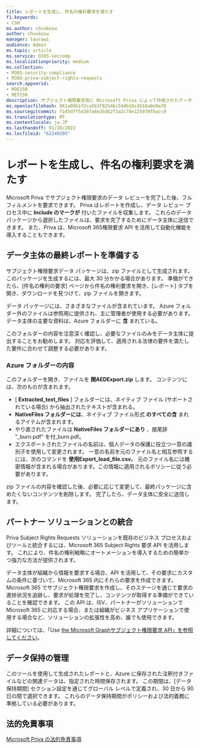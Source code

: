 ```yaml
---
title: レポートを生成し、件名の権利要求を満たす
f1.keywords:
- CSH
ms.author: chvukosw
author: chvukosw
manager: laurawi
audience: Admin
ms.topic: article
ms.service: O365-seccomp
ms.localizationpriority: medium
ms.collection:
- M365-security-compliance
- M365-priva-subject-rights-requests
search.appverid:
- MOE150
- MET150
description: サブジェクト権限要求用に Microsoft Priva によって作成されたデータ パッケージを管理し、データ主体への要求を満たす方法について説明します。
ms.openlocfilehash: 861a08b1f2ca5b3f82546c54db16c4518a8e9a70
ms.sourcegitcommit: f145dff5e387a8e26db2f3a2c7de125978fbacc9
ms.translationtype: MT
ms.contentlocale: ja-JP
ms.lasthandoff: 01/28/2022
ms.locfileid: "62249205"
---
```

# <a name="generate-reports-and-fulfill-a-subject-rights-request"></a>レポートを生成し、件名の権利要求を満たす

Microsoft Priva でサブジェクト権限要求のデータ レビューを完了した後、フルフィルメントを要求できます。 Priva はレポートを作成し、データ レビュー プロセス中に **Include のマークが** 付いたファイルを収集します。 これらのデータ パッケージから選択したファイルは、要求を完了するためにデータ主体に送信できます。 また、Priva は、Microsoft 365権限要求 API を活用して自動化機能を導入することもできます。

## <a name="prepare-final-reports-for-the-data-subject"></a>データ主体の最終レポートを準備する

サブジェクト権限要求データ パッケージは、zip ファイルとして生成されます。 このパッケージを生成するには、最大 30 分かかる場合があります。 準備ができたら、[件名の権利の要求] ページから件名の権利要求を開き、[レポート]  タブを開き、ダウンロードを見つけて、zip ファイルを開きます。

データ パッケージには、さまざまなファイルが含まれています。 Azure フォルダー外のファイルは参照用に提供され、主に管理者が使用する必要があります。 データ主体の主要な資料は、Azure フォルダーに **含** まれている。

このフォルダーの内容を注意深く確認し、必要なファイルのみをデータ主体に提出することをお勧めします。 対応を評価して、適用される法律の要件を満たした要件に合わせて調整する必要があります。

### <a name="azure-folder-contents"></a>Azure フォルダーの内容

このフォルダーを開き、ファイルを **開AEDExport.zip** します。 コンテンツには、次のものが含まれます。

- [ **Extracted_text_files** ] フォルダーには、ネイティブ ファイル (サポートされている場合) から抽出されたテキストが含まれる。
- **NativeFiles フォルダーには**、ネイティブ ファイル形式 **のすべての含** まれるアイテムが含まれます。
- やり直されたファイルは **NativeFiles フォルダーにあり** 、接尾辞 "_burn.pdf" を付_burn.pdf。
- エクスポートされたファイルの名前は、個人データの保護に役立つ一意の識別子を使用して変更されます。 一意の名前を元のファイル名と相互参照するには、次のコマンドを **使用Export_load_file.csv**。 元のファイル名には機密情報が含まれる場合があります。この情報に適用されるポリシーに従う必要があります。

zip ファイルの内容を確認した後、必要に応じて変更して、最終パッケージに含めたくないコンテンツを削除します。 完了したら、データ主体に安全に送信します。

## <a name="integrate-with-partner-solutions"></a>パートナー ソリューションとの統合

Priva Subject Rights Requests ソリューションを既存のビジネス プロセスおよびツールと統合するには、Microsoft 365 Subject Rights 要求 API を活用します。 これにより、件名の権利戦略にオートメーションを導入するための簡単かつ強力な方法が提供されます。

データ主体が組織から情報を要求する場合、API を活用して、その要求にカスタムの条件に基づいて、Microsoft 365 内にそれらの要求を作成できます。 Microsoft 365 でサブジェクト権限要求を作成し、そのステージを通じて要求の進捗状況を追跡し、要求が処理を完了し、コンテンツが取得する準備ができていることを確認できます。 この API は、ISV、パートナーがソリューションで Microsoft 365 に対応する場合、または組織がビジネス アプリケーションで使用する場合など、ソリューションの拡張性を高め、誰でも使用できます。

詳細については、「Use [the Microsoft Graphサブジェクト権限要求 API」を参照してください](/graph/api/resources/subjectrightsrequest-subjectrightsrequestapioverview)。

## <a name="manage-data-retention"></a>データ保持の管理

このツールを使用して生成されたレポートと、Azure に保存された注釈付きファイルなどの関連データは、指定された時間保存されます。 この期間は、[データ保持期間] セクション設定を通じてグローバル レベルで定義され、30 日から 90 日の間で選択できます。 これらのデータ保持期間がポリシーおよび法的義務に準拠している必要があります。

## <a name="legal-disclaimer"></a>法的免責事項

[Microsoft Priva の法的免責事項](priva-disclaimer.md)
